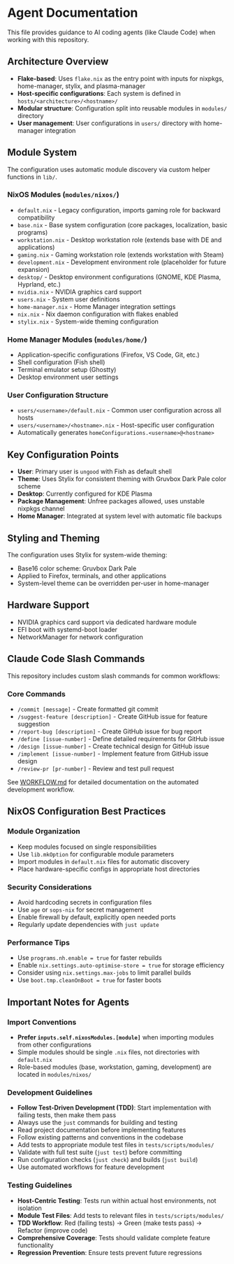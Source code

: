 # Agent Documentation

This file provides guidance to AI coding agents (like Claude Code) when working with this repository.

## Architecture Overview

- **Flake-based**: Uses `flake.nix` as the entry point with inputs for nixpkgs, home-manager, stylix, and plasma-manager
- **Host-specific configurations**: Each system is defined in `hosts/<architecture>/<hostname>/`
- **Modular structure**: Configuration split into reusable modules in `modules/` directory
- **User management**: User configurations in `users/` directory with home-manager integration

## Module System

The configuration uses automatic module discovery via custom helper functions in `lib/`.

### NixOS Modules (`modules/nixos/`)
- `default.nix` - Legacy configuration, imports gaming role for backward compatibility
- `base.nix` - Base system configuration (core packages, localization, basic programs)
- `workstation.nix` - Desktop workstation role (extends base with DE and applications)
- `gaming.nix` - Gaming workstation role (extends workstation with Steam)
- `development.nix` - Development environment role (placeholder for future expansion)
- `desktop/` - Desktop environment configurations (GNOME, KDE Plasma, Hyprland, etc.)
- `nvidia.nix` - NVIDIA graphics card support
- `users.nix` - System user definitions
- `home-manager.nix` - Home Manager integration settings
- `nix.nix` - Nix daemon configuration with flakes enabled
- `stylix.nix` - System-wide theming configuration

### Home Manager Modules (`modules/home/`)
- Application-specific configurations (Firefox, VS Code, Git, etc.)
- Shell configuration (Fish shell)
- Terminal emulator setup (Ghostty)
- Desktop environment user settings

### User Configuration Structure
- `users/<username>/default.nix` - Common user configuration across all hosts
- `users/<username>/<hostname>.nix` - Host-specific user configuration
- Automatically generates `homeConfigurations.<username>@<hostname>`

## Key Configuration Points

- **User**: Primary user is `ungood` with Fish as default shell
- **Theme**: Uses Stylix for consistent theming with Gruvbox Dark Pale color scheme
- **Desktop**: Currently configured for KDE Plasma
- **Package Management**: Unfree packages allowed, uses unstable nixpkgs channel
- **Home Manager**: Integrated at system level with automatic file backups

## Styling and Theming

The configuration uses Stylix for system-wide theming:
- Base16 color scheme: Gruvbox Dark Pale
- Applied to Firefox, terminals, and other applications
- System-level theme can be overridden per-user in home-manager

## Hardware Support

- NVIDIA graphics card support via dedicated hardware module
- EFI boot with systemd-boot loader
- NetworkManager for network configuration

## Claude Code Slash Commands

This repository includes custom slash commands for common workflows:

### Core Commands
- `/commit [message]` - Create formatted git commit
- `/suggest-feature [description]` - Create GitHub issue for feature suggestion
- `/report-bug [description]` - Create GitHub issue for bug report
- `/define [issue-number]` - Define detailed requirements for GitHub issue
- `/design [issue-number]` - Create technical design for GitHub issue
- `/implement [issue-number]` - Implement feature from GitHub issue design
- `/review-pr [pr-number]` - Review and test pull request

See [WORKFLOW.md](WORKFLOW.md) for detailed documentation on the automated development workflow.

## NixOS Configuration Best Practices

### Module Organization
- Keep modules focused on single responsibilities
- Use `lib.mkOption` for configurable module parameters
- Import modules in `default.nix` files for automatic discovery
- Place hardware-specific configs in appropriate host directories

### Security Considerations
- Avoid hardcoding secrets in configuration files
- Use `age` or `sops-nix` for secret management
- Enable firewall by default, explicitly open needed ports
- Regularly update dependencies with `just update`

### Performance Tips
- Use `programs.nh.enable = true` for faster rebuilds
- Enable `nix.settings.auto-optimise-store = true` for storage efficiency
- Consider using `nix.settings.max-jobs` to limit parallel builds
- Use `boot.tmp.cleanOnBoot = true` for faster boots

## Important Notes for Agents

### Import Conventions
- **Prefer `inputs.self.nixosModules.[module]`** when importing modules from other configurations
- Simple modules should be single `.nix` files, not directories with `default.nix`
- Role-based modules (base, workstation, gaming, development) are located in `modules/nixos/`

### Development Guidelines
- **Follow Test-Driven Development (TDD)**: Start implementation with failing tests, then make them pass
- Always use the `just` commands for building and testing
- Read project documentation before implementing features
- Follow existing patterns and conventions in the codebase
- Add tests to appropriate module test files in `tests/scripts/modules/`
- Validate with full test suite (`just test`) before committing
- Run configuration checks (`just check`) and builds (`just build`)
- Use automated workflows for feature development

### Testing Guidelines
- **Host-Centric Testing**: Tests run within actual host environments, not isolation
- **Module Test Files**: Add tests to relevant files in `tests/scripts/modules/`
- **TDD Workflow**: Red (failing tests) → Green (make tests pass) → Refactor (improve code)
- **Comprehensive Coverage**: Tests should validate complete feature functionality
- **Regression Prevention**: Ensure tests prevent future regressions

